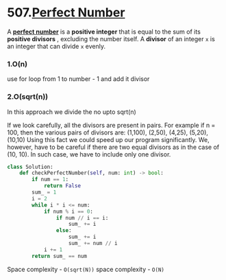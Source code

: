 # 507.[Perfect Number](https://leetcode.com/problems/permutation-in-string/)

A [**perfect number**](https://en.wikipedia.org/wiki/Perfect_number) is a **positive integer** that is equal to the sum of its  **positive divisors** , excluding the number itself. A **divisor** of an integer `x` is an integer that can divide `x` evenly.

### 1.O(n)

use for loop from 1 to number - 1 and add it divisor

### 2.O(sqrt(n))

In this approach we divide the no upto sqrt(n)

If we look carefully, all the divisors are present in pairs. For example if n = 100, then the various pairs of divisors are: (1,100), (2,50), (4,25), (5,20), (10,10)
Using this fact we could speed up our program significantly.
We, however, have to be careful if there are two equal divisors as in the case of (10, 10). In such case, we have to include only one divisor.

```py
class Solution:
    def checkPerfectNumber(self, num: int) -> bool:
        if num == 1:
            return False
        sum_ = 1
        i = 2
        while i * i <= num:
            if num % i == 0:
                if num // i == i:
                    sum_ += i
                else:
                    sum_ += i
                    sum_ += num // i
            i += 1
        return sum_ == num
```

Space complexity - `O(sqrt(N))`
space complexity - `O(N)`
